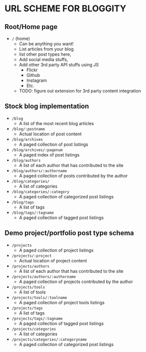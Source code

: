 # URL SCHEME FOR BLOGGITY


## Root/Home page
- `/`     (home)
    - Can be anything you want!
    - List articles from your blog
    - list other post types here,
    - Add social media stuffs,
    - Add other 3rd party API stuffs using JS
        - Flickr
        - Github
        - Instagram
        - Etc.
    - TODO: figure out extension for 3rd party content integration


## Stock blog implementation
- `/blog`
    - A list of the most recent blog articles
- `/blog/:postname`
    - Actual location of post content
- `/blog/archives`
    - A paged collection of post listings
- `/blog/archives/:pagenum`
    - A paged index of post listings
- `/blog/authors`
    - A list of each author that has contributed to the site
- `/blog/authors/:authorname`
    - A paged collection of posts contributed by the author
- `/blog/categories/`
    - A list of categories
- `/blog/categories/:category`
    - A paged collection of categorized post listings
- `/blog/tags`
    - A list of tags
- `/blog/tags/:tagname`
    - A paged collection of tagged post listings


## Demo project/portfolio post type schema
- `/projects`
    - A paged collection of project listings
- `/projects/:project`
    - Actual location of project content
- `/projects/authors`
    - A list of each author that has contributed to the site
- `/projects/authors/:authorname`
    - A paged collection of projects contributed by the author
- `/projects/tools`
    - A list of tools
- `/projects/tools/:toolname`
    - A paged collection of project tools listings
- `/projects/tags`
    - A list of tags
- `/projects/tags/:tagname`
    - A paged collection of tagged post listings
- `/projects/categories`
    - A list of categories
- `/projects/categories/:categoryname`
    - A paged collection of categorized post listings

